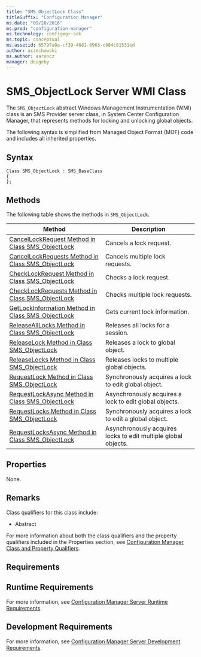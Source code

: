 ```yaml
---
title: "SMS_ObjectLock Class"
titleSuffix: "Configuration Manager"
ms.date: "09/20/2016"
ms.prod: "configuration-manager"
ms.technology: configmgr-sdk
ms.topic: conceptual
ms.assetid: 65797a0a-cf39-4081-8963-c084c81531ed
author: aczechowski
ms.author: aaroncz
manager: dougeby
---
```

# SMS_ObjectLock Server WMI Class
The `SMS_ObjectLock` abstract Windows Management Instrumentation (WMI) class is an SMS Provider server class, in System Center Configuration Manager, that represents methods for locking and unlocking global objects.  

 The following syntax is simplified from Managed Object Format (MOF) code and includes all inherited properties.  

## Syntax  

```  
Class SMS_ObjectLock : SMS_BaseClass  
{  
};  
```  

## Methods  
 The following table shows the methods in `SMS_ObjectLock`.  

|Method|Description|  
|------------|-----------------|  
|[CancelLockRequest Method in Class SMS_ObjectLock](../../../develop/reference/misc/cancellockrequest-method-in-class-sms_objectlock.md)|Cancels a lock request.|  
|[CancelLockRequests Method in Class SMS_ObjectLock](../../../develop/reference/misc/cancellockrequests-method-in-class-sms_objectlock.md)|Cancels multiple lock requests.|  
|[CheckLockRequest Method in Class SMS_ObjectLock](../../../develop/reference/misc/checklockrequest-method-in-class-sms_objectlock.md)|Checks a lock request.|  
|[CheckLockRequests Method in Class SMS_ObjectLock](../../../develop/reference/misc/checklockrequests-method-in-class-sms_objectlock.md)|Checks multiple lock requests.|  
|[GetLockInformation Method in Class SMS_ObjectLock](../../../develop/reference/misc/getlockinformation-method-in-class-sms_objectlock.md)|Gets current lock information.|  
|[ReleaseAllLocks Method in Class SMS_ObjectLock](../../../develop/reference/misc/releasealllocks-method-in-class-sms_objectlock.md)|Releases all locks for a session.|  
|[ReleaseLock Method in Class SMS_ObjectLock](../../../develop/reference/misc/releaselock-method-in-class-sms_objectlock.md)|Releases a lock to global object.|  
|[ReleaseLocks Method in Class SMS_ObjectLock](../../../develop/reference/misc/releaselocks-method-in-class-sms_objectlock.md)|Releases locks to multiple global objects.|  
|[RequestLock Method in Class SMS_ObjectLock](../../../develop/reference/misc/requestlock-method-in-class-sms_objectlock.md)|Synchronously acquires a lock to edit global object.|  
|[RequestLockAsync Method in Class SMS_ObjectLock](../../../develop/reference/misc/requestlockasync-method-in-class-sms_objectlock.md)|Asynchronously acquires a lock to edit global objects.|  
|[RequestLocks Method in Class SMS_ObjectLock](../../../develop/reference/misc/requestlocks-method-in-class-sms_objectlock.md)|Synchronously acquires a lock to edit a global object.|  
|[RequestLocksAsync Method in Class SMS_ObjectLock](../../../develop/reference/misc/requestlocksasync-method-in-class-sms_objectlock.md)|Asynchronously acquires locks to edit multiple global objects.|  

## Properties  
 None.  

## Remarks  
 Class qualifiers for this class include:  

-   Abstract  

 For more information about both the class qualifiers and the property qualifiers included in the Properties section, see [Configuration Manager Class and Property Qualifiers](../../../develop/reference/misc/class-and-property-qualifiers.md).  

## Requirements  

## Runtime Requirements  
 For more information, see [Configuration Manager Server Runtime Requirements](../../../develop/core/reqs/server-runtime-requirements.md).  

## Development Requirements  
 For more information, see [Configuration Manager Server Development Requirements](../../../develop/core/reqs/server-development-requirements.md).
